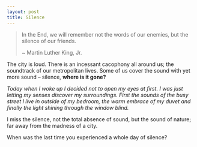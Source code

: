 ```yaml
---
layout: post
title: Silence
---
```


> In the End, we will remember not the words of our enemies, but the silence of our friends.
> 
> \~ Martin Luther King, Jr.

The city is loud. There is an incessant cacophony all around us; the soundtrack of our metropolitan lives. Some of us cover the sound with yet more sound – silence, **where is it gone?**

_Today when I woke up I decided not to open my eyes at first. I was just letting my senses discover my surroundings. First the sounds of the busy street I live in outside of my bedroom, the warm embrace of my duvet and finally the light shining through the window blind._

I miss the silence, not the total absence of sound, but the sound of nature; far away from the madness of a city.

When was the last time you experienced a whole day of silence?